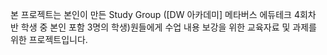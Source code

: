 본 프로젝트는 본인이 만든 Study Group ([DW 아카데미] 메타버스 에듀테크 4회차 반 학생 중 본인 포함 3명의 학생)원들에게
수업 내용 보강을 위한 교육자료 및 과제를 위한 프로젝트입니다.
